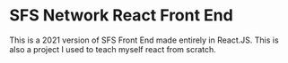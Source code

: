 # SFS Network React Front End
This is a 2021 version of SFS Front End made entirely in React.JS. This is also a project I used to teach myself react from scratch.
